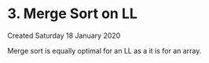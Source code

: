 # 3. Merge Sort on LL
Created Saturday 18 January 2020

Merge sort is equally optimal for an LL as a it is for an array.

